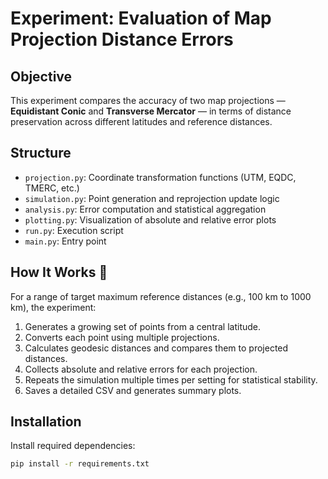 # Experiment: Evaluation of Map Projection Distance Errors

## Objective

This experiment compares the accuracy of two map projections — **Equidistant Conic** and **Transverse Mercator** — in terms of distance preservation across different latitudes and reference distances.

## Structure

- `projection.py`: Coordinate transformation functions (UTM, EQDC, TMERC, etc.)
- `simulation.py`: Point generation and reprojection update logic
- `analysis.py`: Error computation and statistical aggregation
- `plotting.py`: Visualization of absolute and relative error plots
- `run.py`: Execution script
- `main.py`: Entry point

## How It Works 🧐

For a range of target maximum reference distances (e.g., 100 km to 1000 km), the experiment:

1. Generates a growing set of points from a central latitude.
2. Converts each point using multiple projections.
3. Calculates geodesic distances and compares them to projected distances.
4. Collects absolute and relative errors for each projection.
5. Repeats the simulation multiple times per setting for statistical stability.
6. Saves a detailed CSV and generates summary plots.

## Installation

Install required dependencies:

```bash
pip install -r requirements.txt

